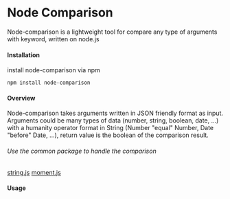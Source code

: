 
Node Comparison
=====

Node-comparison is a lightweight tool for compare any type of arguments with keyword, written on node.js



#### Installation

install node-comparison via npm

    npm install node-comparison
 
#### Overview

Node-comparison takes arguments written in JSON friendly format as input. Arguments could be many types of data (number, string, boolean, date, ...) with a humanity operator format in String (Number "equal" Number, Date "before" Date, ...), return value is the boolean of the comparison result.

###### Use the common package to handle the comparison

[string.js](http://stringjs.com/)
[moment.js](http://momentjs.com/docs/#/query/is-same/)

#### Usage
